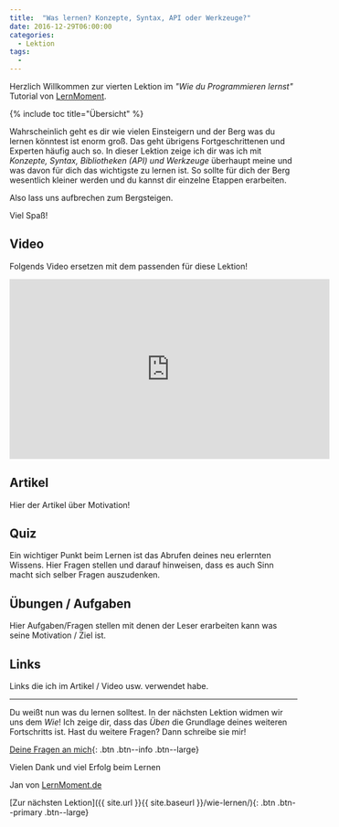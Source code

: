```yaml
---
title:  "Was lernen? Konzepte, Syntax, API oder Werkzeuge?"
date: 2016-12-29T06:00:00
categories: 
  - Lektion
tags:
  - 
---
```


Herzlich Willkommen zur vierten Lektion im *"Wie du Programmieren lernst"* Tutorial von [LernMoment](http://www.lernmoment.de).

{% include toc title="Übersicht" %}

Wahrscheinlich geht es dir wie vielen Einsteigern und der Berg was du lernen könntest ist enorm groß. Das geht übrigens Fortgeschrittenen und Experten häufig auch so. In dieser Lektion zeige ich dir was ich mit *Konzepte, Syntax, Bibliotheken (API) und Werkzeuge* überhaupt meine und was davon für dich das wichtigste zu lernen ist. So sollte für dich der Berg wesentlich kleiner werden und du kannst dir einzelne Etappen erarbeiten.

Also lass uns aufbrechen zum Bergsteigen.

Viel Spaß!

## Video

Folgends Video ersetzen mit dem passenden für diese Lektion!

<iframe width="560" height="315" src="https://www.youtube.com/embed/crP-uQc7fJA" frameborder="0" allowfullscreen></iframe>

## Artikel

Hier der Artikel über Motivation!

## Quiz

Ein wichtiger Punkt beim Lernen ist das Abrufen deines neu erlernten Wissens. Hier Fragen stellen und darauf hinweisen, dass es auch Sinn macht sich selber Fragen auszudenken.

## Übungen / Aufgaben

Hier Aufgaben/Fragen stellen mit denen der Leser erarbeiten kann was seine Motivation / Ziel ist.

## Links

Links die ich im Artikel / Video usw. verwendet habe.

---

Du weißt nun was du lernen solltest. In der nächsten Lektion widmen wir uns dem *Wie*! Ich zeige dir, dass das *Üben* die Grundlage deines weiteren Fortschritts ist. Hast du weitere Fragen? Dann schreibe sie mir!

[Deine Fragen an mich](mailto:jan@lernmoment.de){: .btn .btn--info .btn--large}

Vielen Dank und viel Erfolg beim Lernen

Jan von [LernMoment.de](http://www.lernmoment.de)

[Zur nächsten Lektion]({{ site.url }}{{ site.baseurl }}/wie-lernen/){: .btn .btn--primary .btn--large}
